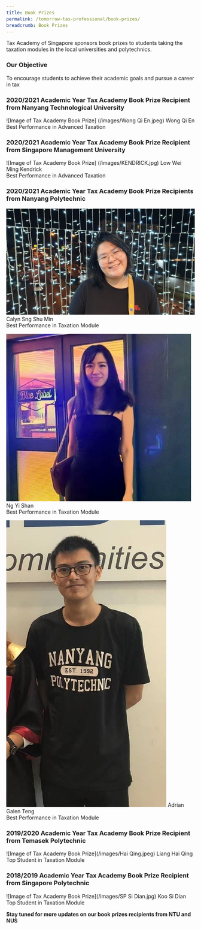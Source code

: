 ```yaml
---
title: Book Prizes
permalink: /tomorrow-tax-professional/book-prizes/
breadcrumb: Book Prizes
---
```

Tax Academy of Singapore sponsors book prizes to students taking the taxation modules in the local universities and polytechnics. 


### **Our Objective**

To encourage students to achieve their academic goals and pursue a career in tax

### **2020/2021 Academic Year Tax Academy Book Prize Recipient from Nanyang Technological University**

![Image of Tax Academy Book Prize]
(/images/Wong Qi En.jpeg)
Wong Qi En<br>
Best Performance in Advanced Taxation<br>



### **2020/2021 Academic Year Tax Academy Book Prize Recipient from Singapore Management University**

![Image of Tax Academy Book Prize]
(/images/KENDRICK.jpg)
Low Wei Ming Kendrick<br>
Best Performance in Advanced Taxation<br>

### **2020/2021 Academic Year Tax Academy Book Prize Recipients from Nanyang Polytechnic**

![Image of Tax Academy Book Prize](/images/Calyn.jpg)
Calyn Sng Shu Min<br>
Best Performance in Taxation Module<br>

![Image of Tax Academy Book Prize](/images/NgYiShan.jpeg)
Ng Yi Shan<br>
Best Performance in Taxation Module<br>


![Image of Tax Academy Book Prize](/images/Adrian.jpg)
Adrian Galen Teng<br>
Best Performance in Taxation Module<br>


### **2019/2020 Academic Year Tax Academy Book Prize Recipient from Temasek Polytechnic**

![Image of Tax Academy Book Prize](/images/Hai Qing.jpeg)
Liang Hai Qing<br>
Top Student in Taxation Module<br>


### **2018/2019 Academic Year Tax Academy Book Prize Recipient from Singapore Polytechnic**

![Image of Tax Academy Book Prize](/images/SP Si Dian.jpg)
Koo Si Dian<br>
Top Student in Taxation Module<br>

**Stay tuned for more updates on our book prizes recipients from NTU and NUS**